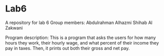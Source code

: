 # Lab6
A repository for lab 6
Group members:
Abdulrahman Alhazmi
Shihab Al Zakwani

Program description: 
This is a program that asks the users for how many hours they work, their hourly wage, and what percent of their income they pay in taxes. Then, it prints out both their gross and net pay. 
